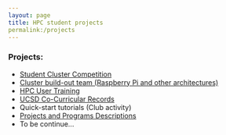 ```yaml
---
layout: page
title: HPC student projects
permalink:/projects
---
```


### Projects:
* [Student Cluster Competition](/scc20)
* [Cluster build-out team (Raspberry Pi and other architectures)](/pi_cluster)
* [HPC User Training](/hpc_training)
* [UCSD Co-Curricular Records](/sdsc_ccr)
* Quick-start tutorials (Club activity)
* [Projects and Programs Descriptions](/projs)
* To be continue...
